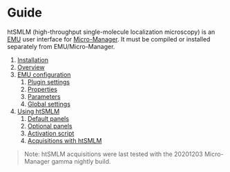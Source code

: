 # Guide

htSMLM (high-throughput single-molecule localization microscopy) is an [EMU]( https://github.com/jdeschamps/EMU ) user interface for [Micro-Manager](https://micro-manager.org/wiki/Micro-Manager). It must be compiled or installed separately from EMU/Micro-Manager. 

1. [Installation](installation.md)
2. [Overview](overview.md)
3. [EMU configuration](configuration.md)
   1. [Plugin settings](configuration.md#plugin-settings)
   2. [Properties](configuration.md#properties)
   3. [Parameters](configuration.md#parameters)
   4. [Global settings](configuration.md#global-settings)
4. [Using htSMLM](using-htsmlm.md)
   1. [Default panels](using-htsmlm.md#default-panels)
   2. [Optional panels](using-htsmlm.md#optional-panels)
   3. [Activation script](using-htsmlm.md#activation-script)
   4. [Acquisitions with htSMLM](using-htsmlm.md#acquisitions-with-htsmlm)

> Note: htSMLM acquisitions were last tested with the 20201203 Micro-Manager gamma nightly build.
>